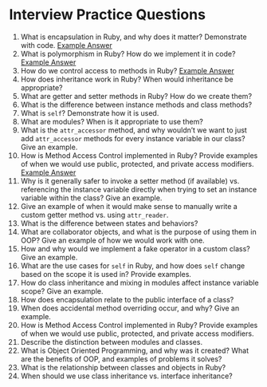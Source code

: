 # Interview Practice Questions

1. What is encapsulation in Ruby, and why does it matter? Demonstrate with code. [Example Answer](./example_code/encapsulation1.rb)
2. What is polymorphism in Ruby? How do we implement it in code? [Example Answer](./example_code/polymorphism.rb)
3. How do we control access to methods in Ruby? [Example Answer](./example_code/method_access_control.rb)
4. How does inheritance work in Ruby? When would inheritance be appropriate?
5. What are getter and setter methods in Ruby? How do we create them?
6. What is the difference between instance methods and class methods?
7. What is `self`? Demonstrate how it is used.
8. What are modules? When is it appropriate to use them?
9. What is the `attr_accessor` method, and why wouldn’t we want to just add `attr_accessor` methods for every instance variable in our class? Give an example.
10. How is Method Access Control implemented in Ruby? Provide examples of when we would use public, protected, and private access modifiers. [Example Answer](./example_code/method_access_control.rb)
11. Why is it generally safer to invoke a setter method (if available) vs. referencing the instance variable directly when trying to set an instance variable within the class? Give an example.
12. Give an example of when it would make sense to manually write a custom getter method vs. using `attr_reader`.
13. What is the difference between states and behaviors?
14. What are collaborator objects, and what is the purpose of using them in OOP? Give an example of how we would work with one.
15. How and why would we implement a fake operator in a custom class? Give an example.
16. What are the use cases for `self` in Ruby, and how does `self` change based on the scope it is used in? Provide examples.
17. How do class inheritance and mixing in modules affect instance variable scope? Give an example.
18. How does encapsulation relate to the public interface of a class?
19. When does accidental method overriding occur, and why? Give an example.
20. How is Method Access Control implemented in Ruby? Provide examples of when we would use public, protected, and private access modifiers.
21. Describe the distinction between modules and classes.
22. What is Object Oriented Programming, and why was it created? What are the benefits of OOP, and examples of problems it solves?
23. What is the relationship between classes and objects in Ruby?
24. When should we use class inheritance vs. interface inheritance?

